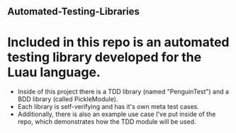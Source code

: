 ## Automated-Testing-Libraries
# Included in this repo is an automated testing library developed for the Luau language. 
- Inside of this project there is a TDD library (named "PenguinTest") and a BDD library (called PickleModule).
- Each library is self-verifying and has it's own meta test cases. 
- Additionally, there is also an example use case I've put inside of the repo, which demonstrates how the TDD module will be used. 
